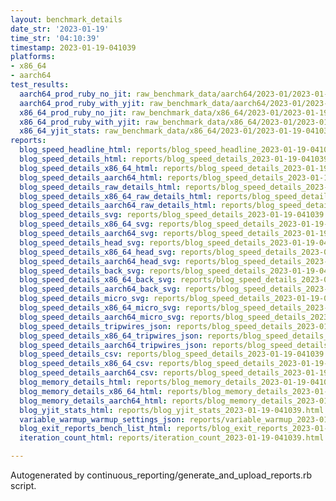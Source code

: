 ```yaml
---
layout: benchmark_details
date_str: '2023-01-19'
time_str: '04:10:39'
timestamp: 2023-01-19-041039
platforms:
- x86_64
- aarch64
test_results:
  aarch64_prod_ruby_no_jit: raw_benchmark_data/aarch64/2023-01/2023-01-19-041039_basic_benchmark_aarch64_prod_ruby_no_jit.json
  aarch64_prod_ruby_with_yjit: raw_benchmark_data/aarch64/2023-01/2023-01-19-041039_basic_benchmark_aarch64_prod_ruby_with_yjit.json
  x86_64_prod_ruby_no_jit: raw_benchmark_data/x86_64/2023-01/2023-01-19-041039_basic_benchmark_x86_64_prod_ruby_no_jit.json
  x86_64_prod_ruby_with_yjit: raw_benchmark_data/x86_64/2023-01/2023-01-19-041039_basic_benchmark_x86_64_prod_ruby_with_yjit.json
  x86_64_yjit_stats: raw_benchmark_data/x86_64/2023-01/2023-01-19-041039_basic_benchmark_x86_64_yjit_stats.json
reports:
  blog_speed_headline_html: reports/blog_speed_headline_2023-01-19-041039.html
  blog_speed_details_html: reports/blog_speed_details_2023-01-19-041039.html
  blog_speed_details_x86_64_html: reports/blog_speed_details_2023-01-19-041039.x86_64.html
  blog_speed_details_aarch64_html: reports/blog_speed_details_2023-01-19-041039.aarch64.html
  blog_speed_details_raw_details_html: reports/blog_speed_details_2023-01-19-041039.raw_details.html
  blog_speed_details_x86_64_raw_details_html: reports/blog_speed_details_2023-01-19-041039.x86_64.raw_details.html
  blog_speed_details_aarch64_raw_details_html: reports/blog_speed_details_2023-01-19-041039.aarch64.raw_details.html
  blog_speed_details_svg: reports/blog_speed_details_2023-01-19-041039.svg
  blog_speed_details_x86_64_svg: reports/blog_speed_details_2023-01-19-041039.x86_64.svg
  blog_speed_details_aarch64_svg: reports/blog_speed_details_2023-01-19-041039.aarch64.svg
  blog_speed_details_head_svg: reports/blog_speed_details_2023-01-19-041039.head.svg
  blog_speed_details_x86_64_head_svg: reports/blog_speed_details_2023-01-19-041039.x86_64.head.svg
  blog_speed_details_aarch64_head_svg: reports/blog_speed_details_2023-01-19-041039.aarch64.head.svg
  blog_speed_details_back_svg: reports/blog_speed_details_2023-01-19-041039.back.svg
  blog_speed_details_x86_64_back_svg: reports/blog_speed_details_2023-01-19-041039.x86_64.back.svg
  blog_speed_details_aarch64_back_svg: reports/blog_speed_details_2023-01-19-041039.aarch64.back.svg
  blog_speed_details_micro_svg: reports/blog_speed_details_2023-01-19-041039.micro.svg
  blog_speed_details_x86_64_micro_svg: reports/blog_speed_details_2023-01-19-041039.x86_64.micro.svg
  blog_speed_details_aarch64_micro_svg: reports/blog_speed_details_2023-01-19-041039.aarch64.micro.svg
  blog_speed_details_tripwires_json: reports/blog_speed_details_2023-01-19-041039.tripwires.json
  blog_speed_details_x86_64_tripwires_json: reports/blog_speed_details_2023-01-19-041039.x86_64.tripwires.json
  blog_speed_details_aarch64_tripwires_json: reports/blog_speed_details_2023-01-19-041039.aarch64.tripwires.json
  blog_speed_details_csv: reports/blog_speed_details_2023-01-19-041039.csv
  blog_speed_details_x86_64_csv: reports/blog_speed_details_2023-01-19-041039.x86_64.csv
  blog_speed_details_aarch64_csv: reports/blog_speed_details_2023-01-19-041039.aarch64.csv
  blog_memory_details_html: reports/blog_memory_details_2023-01-19-041039.html
  blog_memory_details_x86_64_html: reports/blog_memory_details_2023-01-19-041039.x86_64.html
  blog_memory_details_aarch64_html: reports/blog_memory_details_2023-01-19-041039.aarch64.html
  blog_yjit_stats_html: reports/blog_yjit_stats_2023-01-19-041039.html
  variable_warmup_warmup_settings_json: reports/variable_warmup_2023-01-19-041039.warmup_settings.json
  blog_exit_reports_bench_list_html: reports/blog_exit_reports_2023-01-19-041039.bench_list.html
  iteration_count_html: reports/iteration_count_2023-01-19-041039.html

---
```

Autogenerated by continuous_reporting/generate_and_upload_reports.rb script.
